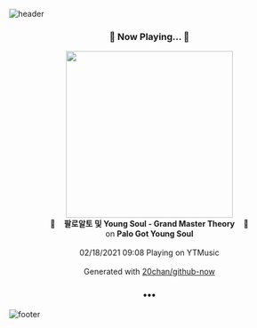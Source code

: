 ![header](https://capsule-render.vercel.app/api?type=wave&height=170&section=header&text=Hi.%20I'm%20SHIFT&fontColor=090707&fontAlignX=45&fontAlignY=65&fontSize=100)

<h3 align="center">🎵 Now Playing... 🎵</h3>
<p align="center">
  <a href="https://music.youtube.com/channel/UC7AU8_wW7JntcqiHtmW3eEQ">
    <img width="300" src="https://lh3.googleusercontent.com/WyhClG3Bp7QWJGA235C2FSw-qJug46PTsL7W5CKJbLr3exPJBhoVafxlRAXxKH9WHADqXy5OZQZ8Lfo">
  </a>
  <br>
  🎵&nbsp&nbsp&nbsp <b>팔로알토 및 Young Soul - Grand Master Theory</b> &nbsp&nbsp&nbsp🎵
  <br>
  on <b>Palo Got Young Soul</b>
  
  <br />
  <br />
  02/18/2021 09:08 Playing on YTMusic
  <br />
  <br />
  Generated with <a href="https://github.com/20chan/github-now">20chan/github-now</a>
</p>

<h3 align="center">•••</h3>

![footer](https://capsule-render.vercel.app/api?type=wave&height=150&section=footer)
